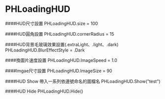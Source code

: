 # PHLoadingHUD




####HUD尺寸設置 
    PHLoadingHUD.size = 100
              
              
####HUD圓角設置
    PHLoadingHUD.cornerRadius = 15
              
              
####HUD背景毛玻璃效果設置(.extraLight、.light、.dark)
    PHLoadingHUD.BlurEffectStyle = .Dark
              
              
####換圖片速度設置
    PHLoadingHUD.ImageSpeed = 1.0
              
              
####Imgae尺寸設置
    PHLoadingHUD.ImageSize = 90
              
              
####HUD Show 帶入一系列依邊號命名的圖檔名
    PHLoadingHUD.Show("test")
              
####HUD Hide
    PHLoadingHUD.Hide()
      
      
